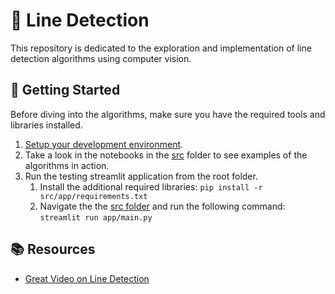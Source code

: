 # 📐 Line Detection

This repository is dedicated to the exploration and implementation of line detection algorithms using computer vision.

## 🚀 Getting Started

Before diving into the algorithms, make sure you have the required tools and libraries installed.

1. [Setup your development environment](./docs/setting_up_the_environment.md).
2. Take a look in the notebooks in the [src](./src/) folder to see examples of the algorithms in action.
3. Run the testing streamlit application from the root folder.
   1. Install the additional required libraries: ```pip install -r src/app/requirements.txt```
   2. Navigate the the [src folder](./src/) and run the following command:
      ```streamlit run app/main.py```


## 📚 Resources

- [Great Video on Line Detection](https://www.youtube.com/watch?v=eLTLtUVuuy4&t=3533s&ab_channel=ProgrammingKnowledge)